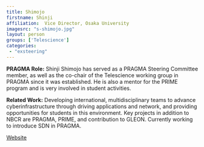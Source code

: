 ```yaml
---
title: Shimojo
firstname: Shinji
affiliation:  Vice Director, Osaka University
imagesrc: "s-shimojo.jpg"
layout: person
groups: ['Telescience']
categories:
 - "exsteering"
---
```


**PRAGMA Role:** Shinji Shimojo has served as a PRAGMA Steering Committee member,
as well as the co-chair of the Telescience working group in PRAGMA since it
was established. He is also a mentor for the PRIME program and is very
involved in student activities.

**Related Work:** Developing international, multidisciplinary teams to advance
cyberinfrastructure through driving applications and network, and providing
opportunities for students in this environment. Key projects in addition to
NBCR are PRAGMA, PRIME, and contribution to GLEON. Currently working to
introduce SDN in PRAGMA.

[Website][1]

[1]:  https://sites.google.com/site/sshimojo/
